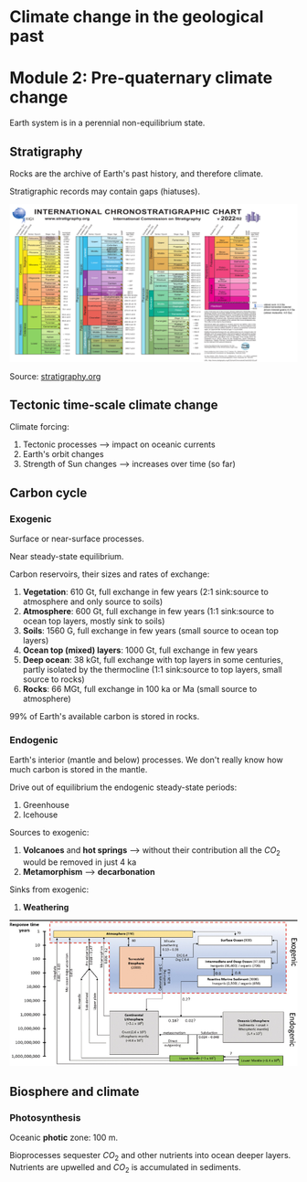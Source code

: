 # Climate change in the geological past
# Module 2: Pre-quaternary climate change

Earth system is in a perennial non-equilibrium state.

## Stratigraphy

Rocks are the archive of Earth's past history, and therefore climate.

Stratigraphic records may contain gaps (hiatuses).

![Chronostratigraphic chart](pictures/climate-change-in-the-geological-past/stratigraphic-chart.png "Chronostratigraphy")

Source: [stratigraphy.org](https://stratigraphy.org/ICSchart/ChronostratChart2022-02.pdf)

## Tectonic time-scale climate change

Climate forcing:

1. Tectonic processes --> impact on oceanic currents
2. Earth's orbit changes
3. Strength of Sun changes --> increases over time (so far)

## Carbon cycle

### Exogenic

Surface or near-surface processes.

Near steady-state equilibrium.

Carbon reservoirs, their sizes and rates of exchange:

1. **Vegetation**: 610 Gt, full exchange in few years (2:1 sink:source to atmosphere and only source to soils)
2. **Atmosphere**: 600 Gt, full exchange in few years (1:1 sink:source to ocean top layers, mostly sink to soils) 
3. **Soils**: 1560 G, full exchange in few years (small source to ocean top layers)
4. **Ocean top (mixed) layers**: 1000 Gt, full exchange in few years
5. **Deep ocean**: 38 kGt, full exchange with top layers in some centuries, partly isolated by the thermocline (1:1 sink:source to top layers, small source to rocks)
6. **Rocks**: 66 MGt, full exchange in 100 ka or Ma (small source to atmosphere)

99% of Earth's available carbon is stored in rocks.

### Endogenic

Earth's interior (mantle and below) processes. We don't really know how much carbon is stored in the mantle.

Drive out of equilibrium the endogenic steady-state periods:

1. Greenhouse
2. Icehouse

Sources to exogenic:

1. **Volcanoes** and **hot springs** --> without their contribution all the $CO_{2}$ would be removed in just 4 ka
2. **Metamorphism** --> **decarbonation**

Sinks from exogenic:

1. **Weathering**

!["Endogenic and exogenic  carbon cycles"](pictures/climate-change-in-the-geological-past/whole-earth-carbon-cycle.png "Whole Earth C-cycle")

## Biosphere and climate

### Photosynthesis

Oceanic **photic** zone: 100 m.

Bioprocesses sequester $CO_{2}$ and other nutrients into ocean deeper layers. Nutrients are upwelled and $CO_{2}$ is accumulated in sediments.